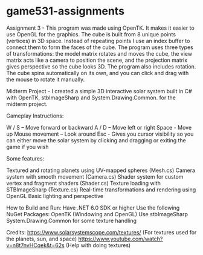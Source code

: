 # game531-assignments
Assignment 3 - This program was made using OpenTK. It makes it easier to use OpenGL for the graphics. The cube is built from 8 unique points (vertices) in 3D space. Instead of repeating points I use an index buffer to connect them to form the faces of the cube. The program uses three types of transformations: the model matrix rotates and moves the cube, the view matrix acts like a camera to position the scene, and the projection matrix gives perspective so the cube looks 3D. The program also includes rotation. The cube spins automatically on its own, and you can click and drag with the mouse to rotate it manually.


Midterm Project - I created a simple 3D interactive solar system built in C# with OpenTK, stbImageSharp and System.Drawing.Common. for the midterm project. 

Gameplay Instructions:

W / S – Move forward or backward
A / D – Move left or right
Space - Move up
Mouse movement – Look around
Esc - Gives you cursor visibility so you can either move the solar system by clicking and dragging or exiting the game if you wish

Some features: 

Textured and rotating planets using UV-mapped spheres (Mesh.cs)
Camera system with smooth movement (Camera.cs)
Shader system for custom vertex and fragment shaders (Shader.cs)
Texture loading with STBImageSharp (Texture.cs)
Real-time transformations and rendering using OpenGL
Basic lighting and perspective

How to Build and Run: 
Have .NET 6.0 SDK or higher
Use the following NuGet Packages:
OpenTK (Windowing and OpenGL)
Use stbImageSharp
System.Drawing.Common for some texture handling


Credits: 
https://www.solarsystemscope.com/textures/ (For textures used for the planets, sun, and space)
https://www.youtube.com/watch?v=n8t7nvHCqek&t=62s (Help with doing textures)
